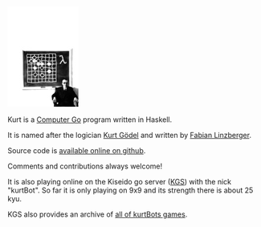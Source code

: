 ![kurt logo][logo]


Kurt is a [Computer Go][1] program written in Haskell.

It is named after the logician [Kurt Gödel][2] and written by
[Fabian Linzberger][3].


Source code is [available online on github][4].

Comments and contributions always welcome!


It is also playing online on the Kiseido go server ([KGS][5]) with the
nick "kurtBot". So far it is only playing on 9x9 and its strength
there is about 25 kyu.

KGS also provides an archive of [all of kurtBots games][6].




[1]: http://en.wikipedia.org/wiki/Computer_Go
[2]: http://en.wikipedia.org/wiki/Kurt_G%C3%B6del
[3]: http://lefant.net/
[4]: http://github.com/lefant/kurt
[5]: http://www.gokgs.com/
[6]: http://www.gokgs.com/gameArchives.jsp?user=kurtBot
[logo]: http://github.com/lefant/kurt/raw/master/kurt-logo.jpg